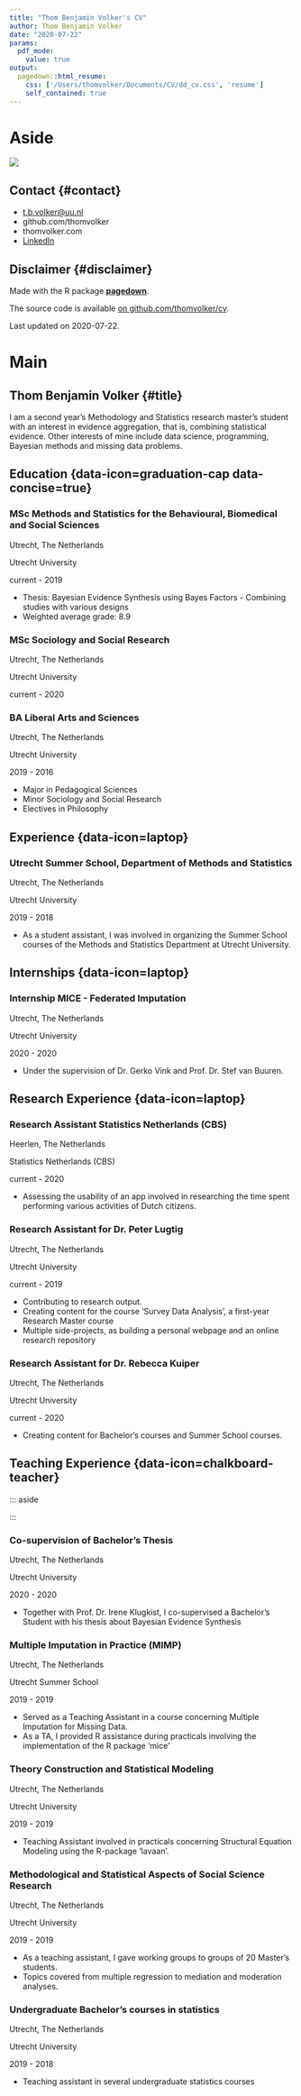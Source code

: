 ```yaml
---
title: "Thom Benjamin Volker's CV"
author: Thom Benjamin Volker
date: "2020-07-22"
params:
  pdf_mode:
    value: true
output:
  pagedown::html_resume:
    css: ['/Users/thomvolker/Documents/CV/dd_cv.css', 'resume']
    self_contained: true
---
```






<style>
:root{
  --decorator-outer-offset-left: -6.5px;
}
</style>


Aside
================================================================================

![](/Users/thomvolker/Documents/CV/img.jpeg)




Contact {#contact}
--------------------------------------------------------------------------------

- <i class='fa fa-envelope'></i> t.b.volker@uu.nl
- <i class='fa fa-github'></i> github.com/thomvolker
- <i class='fa fa-link'></i> thomvolker.com
- <i class='fa fa-linkedin'></i> [LinkedIn](https://www.linkedin.com/in/thom-volker-a4620415a/?originalSubdomain=nl)



<!--Language Skills {#skills}
--------------------------------------------------------------------------------
-->




Disclaimer {#disclaimer}
--------------------------------------------------------------------------------

Made with the R package [**pagedown**](https://github.com/rstudio/pagedown). 

The source code is available [on github.com/thomvolker/cv](https://github.com/thomvolker/cv).

Last updated on 2020-07-22.



Main
================================================================================

Thom Benjamin Volker {#title}
--------------------------------------------------------------------------------

I am a second year’s Methodology and Statistics research master’s student with an interest in evidence aggregation, that is, combining statistical evidence. Other interests of mine include data science, programming, Bayesian methods and missing data problems.

Education {data-icon=graduation-cap data-concise=true}
--------------------------------------------------------------------------------

### MSc Methods and Statistics for the Behavioural, Biomedical and Social Sciences

Utrecht, The Netherlands

Utrecht University

current - 2019

- Thesis: Bayesian Evidence Synthesis using Bayes Factors - Combining studies with various designs
- Weighted average grade: 8.9



### MSc Sociology and Social Research

Utrecht, The Netherlands

Utrecht University

current - 2020





### BA Liberal Arts and Sciences

Utrecht, The Netherlands

Utrecht University

2019 - 2016

- Major in Pedagogical Sciences
- Minor Sociology and Social Research
- Electives in Philosophy


Experience {data-icon=laptop}
--------------------------------------------------------------------------------

### Utrecht Summer School, Department of Methods and Statistics

Utrecht, The Netherlands

Utrecht University

2019 - 2018

- As a student assistant, I was involved in organizing the Summer School courses of the Methods and Statistics Department at Utrecht University.

Internships {data-icon=laptop}
--------------------------------------------------------------------------------

### Internship MICE - Federated Imputation

Utrecht, The Netherlands

Utrecht University

2020 - 2020

- Under the supervision of Dr. Gerko Vink and Prof. Dr. Stef van Buuren.


Research Experience {data-icon=laptop}
--------------------------------------------------------------------------------

### Research Assistant Statistics Netherlands (CBS)

Heerlen, The Netherlands

Statistics Netherlands (CBS)

current - 2020

- Assessing the usability of an app involved in researching the time spent performing various activities of Dutch citizens.



### Research Assistant for Dr. Peter Lugtig

Utrecht, The Netherlands

Utrecht University

current - 2019

- Contributing to research output.
- Creating content for the course ‘Survey Data Analysis’, a first-year Research Master course
- Multiple side-projects, as building a personal webpage and an online research repository



### Research Assistant for Dr. Rebecca Kuiper

Utrecht, The Netherlands

Utrecht University

current - 2020

- Creating content for Bachelor’s courses and Summer School courses.


<!--
Industry Experience {data-icon=suitcase}
--------------------------------------------------------------------------------

::: aside
NA
:::


```
## Warning: The `i` argument of ``[.tbl_df`()` must lie in [0, rows] if positive, as of tibble 3.0.0.
## Use `NA_integer_` as row index to obtain a row full of `NA` values.
## This warning is displayed once every 8 hours.
## Call `lifecycle::last_warnings()` to see where this warning was generated.
```

```
## Warning in stri_extract_all_regex(string, pattern, simplify = simplify, :
## argument is not an atomic vector; coercing

## Warning in stri_extract_all_regex(string, pattern, simplify = simplify, :
## argument is not an atomic vector; coercing

## Warning in stri_extract_all_regex(string, pattern, simplify = simplify, :
## argument is not an atomic vector; coercing

## Warning in stri_extract_all_regex(string, pattern, simplify = simplify, :
## argument is not an atomic vector; coercing
```

### NA

NA

NA

NA

NA

-->

Teaching Experience {data-icon=chalkboard-teacher}
--------------------------------------------------------------------------------

::: aside

:::

### Co-supervision of Bachelor’s Thesis

Utrecht, The Netherlands

Utrecht University

2020 - 2020

- Together with Prof. Dr. Irene Klugkist, I co-supervised a Bachelor’s Student with his thesis about Bayesian Evidence Synthesis



### Multiple Imputation in Practice (MIMP)

Utrecht, The Netherlands

Utrecht Summer School

2019 - 2019

- Served as a Teaching Assistant in a course concerning Multiple Imputation for Missing Data.
- As a TA, I provided R assistance during practicals involving the implementation of the R package ‘mice’



### Theory Construction and Statistical Modeling

Utrecht, The Netherlands

Utrecht University

2019 - 2019

- Teaching Assistant involved in practicals concerning Structural Equation Modeling using the R-package ‘lavaan’.



### Methodological and Statistical Aspects of Social Science Research

Utrecht, The Netherlands

Utrecht University

2019 - 2019

- As a teaching assistant, I gave working groups to groups of 20 Master’s students.
- Topics covered from multiple regression to mediation and moderation analyses.



### Undergraduate Bachelor’s courses in statistics

Utrecht, The Netherlands

Utrecht University

2019 - 2018

- Teaching assistant in several undergraduate statistics courses

<!--

Selected Data Science Writing {data-icon=chart-line}
--------------------------------------------------------------------------------

::: aside
NA
:::


```
## Warning in stri_extract_all_regex(string, pattern, simplify = simplify, :
## argument is not an atomic vector; coercing

## Warning in stri_extract_all_regex(string, pattern, simplify = simplify, :
## argument is not an atomic vector; coercing

## Warning in stri_extract_all_regex(string, pattern, simplify = simplify, :
## argument is not an atomic vector; coercing

## Warning in stri_extract_all_regex(string, pattern, simplify = simplify, :
## argument is not an atomic vector; coercing
```

### NA

NA

NA

NA

NA



Selected Press (About)  {data-icon=newspaper}
--------------------------------------------------------------------------------


```
## Warning in stri_extract_all_regex(string, pattern, simplify = simplify, :
## argument is not an atomic vector; coercing

## Warning in stri_extract_all_regex(string, pattern, simplify = simplify, :
## argument is not an atomic vector; coercing

## Warning in stri_extract_all_regex(string, pattern, simplify = simplify, :
## argument is not an atomic vector; coercing

## Warning in stri_extract_all_regex(string, pattern, simplify = simplify, :
## argument is not an atomic vector; coercing
```

### NA

NA

NA

NA

NA


<br>
<br>


Selected Press (By)  {data-icon=newspaper}
--------------------------------------------------------------------------------


```
## Warning in stri_extract_all_regex(string, pattern, simplify = simplify, :
## argument is not an atomic vector; coercing

## Warning in stri_extract_all_regex(string, pattern, simplify = simplify, :
## argument is not an atomic vector; coercing

## Warning in stri_extract_all_regex(string, pattern, simplify = simplify, :
## argument is not an atomic vector; coercing

## Warning in stri_extract_all_regex(string, pattern, simplify = simplify, :
## argument is not an atomic vector; coercing
```

### NA

NA

NA

NA

NA



Selected Publications, Posters, and Talks {data-icon=book}
--------------------------------------------------------------------------------


```
## Warning in stri_extract_all_regex(string, pattern, simplify = simplify, :
## argument is not an atomic vector; coercing

## Warning in stri_extract_all_regex(string, pattern, simplify = simplify, :
## argument is not an atomic vector; coercing

## Warning in stri_extract_all_regex(string, pattern, simplify = simplify, :
## argument is not an atomic vector; coercing

## Warning in stri_extract_all_regex(string, pattern, simplify = simplify, :
## argument is not an atomic vector; coercing
```

### NA

NA

NA

NA

NA




Links {data-icon=link}
--------------------------------------------------------------------------------

<br>


1. NA
2. NA
3. NA
4. NA
5. NA
6. NA
7. NA
8. NA
9. NA
10. NA
11. NA
12. NA

-->

<!-- Publications {data-icon=book} -->
<!-- -------------------------------------------------------------------------------- -->

<!-- -->  <!-- {#title data-icon=none class=no-timeline} -->
<!-- -------------------------------------------------------------------------------- -->
<!-- ```{r} -->
<!-- print_publications("/Users/thomvolker/Documents/CV/my_publications.Rmd") -->
<!-- ``` -->

<!-- KEEP THE FIRST ARROWS ON THE TITLE DATA LINE -->


